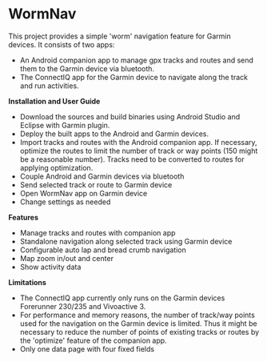 WormNav
===================================

This project provides a simple 'worm' navigation feature for Garmin devices.
It consists of two apps:
- An Android companion app to manage gpx tracks and routes and send them to the Garmin device via bluetooth.
- The ConnectIQ app for the Garmin device to navigate along the track and run activities.

**Installation and User Guide**
- Download the sources and build binaries using Android Studio and Eclipse with Garmin plugin.
- Deploy the built apps to the Android and Garmin devices.
- Import tracks and routes with the Android companion app. If necessary, optimize the routes to limit the number of track or way points (150 might be a reasonable number). Tracks need to be converted to routes for applying optimization.
- Couple Android and Garmin devices via bluetooth
- Send selected track or route to Garmin device
- Open WormNav app on Garmin device
- Change settings as needed

**Features**
- Manage tracks and routes with companion app
- Standalone navigation along selected track using Garmin device
- Configurable auto lap and bread crumb navigation
- Map zoom in/out and center
- Show activity data
       
 
**Limitations**
- The ConnectIQ app currently only runs on the Garmin devices Forerunner 230/235 and Vivoactive 3.
- For performance and memory reasons, the number of track/way points used for the navigation on the Garmin device is limited. Thus it might be necessary to reduce the number of points of existing tracks or routes by the 'optimize' feature of the companion app.
- Only one data page with four fixed fields
